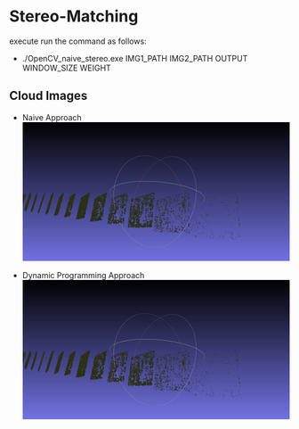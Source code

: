# Stereo-Matching
execute run the command as follows:
* ./OpenCV_naive_stereo.exe IMG1_PATH IMG2_PATH OUTPUT WINDOW_SIZE WEIGHT

## Cloud Images
* Naive Approach
![naive](https://github.com/SohilZidan/Stereo-Matching/blob/master/data/naive_cloud.PNG)

* Dynamic Programming Approach
![DP](https://github.com/SohilZidan/Stereo-Matching/blob/master/data/naive_cloud.PNG)
